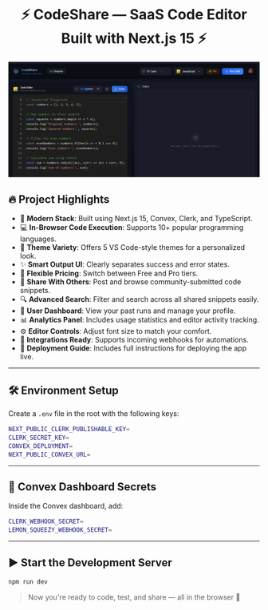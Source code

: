 <h1 align="center">⚡ CodeShare — SaaS Code Editor Built with Next.js 15 ⚡</h1>

![Live Preview](/public/preview.png)

## 🔥 Project Highlights

- 🚀 **Modern Stack**: Built using Next.js 15, Convex, Clerk, and TypeScript.
- 💻 **In-Browser Code Execution**: Supports 10+ popular programming languages.
- 🎨 **Theme Variety**: Offers 5 VS Code-style themes for a personalized look.
- ✨ **Smart Output UI**: Clearly separates success and error states.
- 💎 **Flexible Pricing**: Switch between Free and Pro tiers.
- 🤝 **Share With Others**: Post and browse community-submitted code snippets.
- 🔍 **Advanced Search**: Filter and search across all shared snippets easily.
- 👤 **User Dashboard**: View your past runs and manage your profile.
- 📊 **Analytics Panel**: Includes usage statistics and editor activity tracking.
- ⚙️ **Editor Controls**: Adjust font size to match your comfort.
- 🔗 **Integrations Ready**: Supports incoming webhooks for automations.
- 🌟 **Deployment Guide**: Includes full instructions for deploying the app live.

---

## 🛠️ Environment Setup

Create a `.env` file in the root with the following keys:

```bash
NEXT_PUBLIC_CLERK_PUBLISHABLE_KEY=
CLERK_SECRET_KEY=
CONVEX_DEPLOYMENT=
NEXT_PUBLIC_CONVEX_URL=
```

---

## 🔐 Convex Dashboard Secrets

Inside the Convex dashboard, add:

```bash
CLERK_WEBHOOK_SECRET=
LEMON_SQUEEZY_WEBHOOK_SECRET=
```

---

## ▶️ Start the Development Server

```bash
npm run dev
```

> Now you're ready to code, test, and share — all in the browser 🚀
